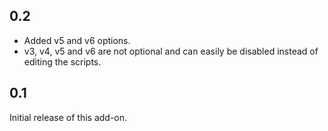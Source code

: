 ## 0.2
- Added v5 and v6 options.  
- v3, v4, v5 and v6 are not optional and can easily be disabled instead of editing the scripts.

## 0.1
Initial release of this add-on.
